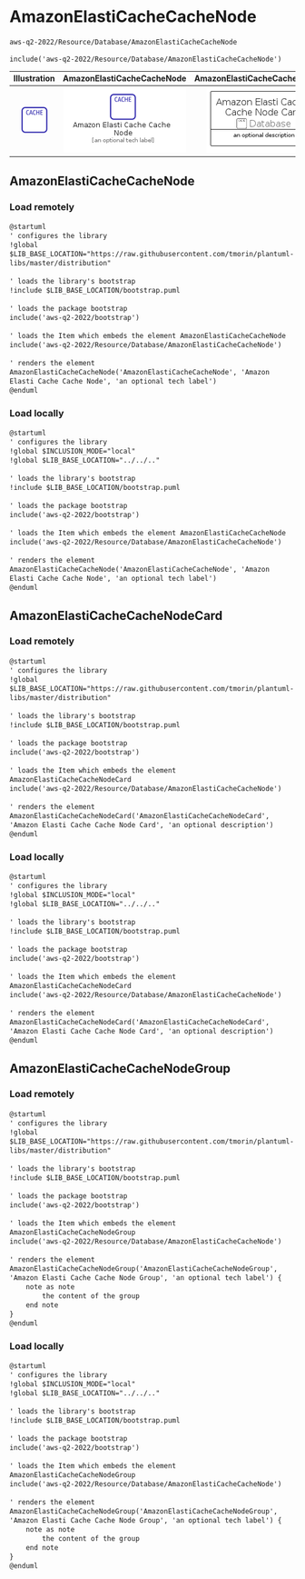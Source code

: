 # AmazonElastiCacheCacheNode


```text
aws-q2-2022/Resource/Database/AmazonElastiCacheCacheNode
```

```text
include('aws-q2-2022/Resource/Database/AmazonElastiCacheCacheNode')
```



| Illustration | AmazonElastiCacheCacheNode | AmazonElastiCacheCacheNodeCard | AmazonElastiCacheCacheNodeGroup |
| :---: | :---: | :---: | :---: |
| ![illustration for Illustration](../../../aws-q2-2022/Resource/Database/AmazonElastiCacheCacheNode.png) | ![illustration for AmazonElastiCacheCacheNode](../../../aws-q2-2022/Resource/Database/AmazonElastiCacheCacheNode.Local.png) | ![illustration for AmazonElastiCacheCacheNodeCard](../../../aws-q2-2022/Resource/Database/AmazonElastiCacheCacheNodeCard.Local.png) | ![illustration for AmazonElastiCacheCacheNodeGroup](../../../aws-q2-2022/Resource/Database/AmazonElastiCacheCacheNodeGroup.Local.png) |




## AmazonElastiCacheCacheNode

### Load remotely
```plantuml
@startuml
' configures the library
!global $LIB_BASE_LOCATION="https://raw.githubusercontent.com/tmorin/plantuml-libs/master/distribution"

' loads the library's bootstrap
!include $LIB_BASE_LOCATION/bootstrap.puml

' loads the package bootstrap
include('aws-q2-2022/bootstrap')

' loads the Item which embeds the element AmazonElastiCacheCacheNode
include('aws-q2-2022/Resource/Database/AmazonElastiCacheCacheNode')

' renders the element
AmazonElastiCacheCacheNode('AmazonElastiCacheCacheNode', 'Amazon Elasti Cache Cache Node', 'an optional tech label')
@enduml
```

### Load locally
```plantuml
@startuml
' configures the library
!global $INCLUSION_MODE="local"
!global $LIB_BASE_LOCATION="../../.."

' loads the library's bootstrap
!include $LIB_BASE_LOCATION/bootstrap.puml

' loads the package bootstrap
include('aws-q2-2022/bootstrap')

' loads the Item which embeds the element AmazonElastiCacheCacheNode
include('aws-q2-2022/Resource/Database/AmazonElastiCacheCacheNode')

' renders the element
AmazonElastiCacheCacheNode('AmazonElastiCacheCacheNode', 'Amazon Elasti Cache Cache Node', 'an optional tech label')
@enduml
```

## AmazonElastiCacheCacheNodeCard

### Load remotely
```plantuml
@startuml
' configures the library
!global $LIB_BASE_LOCATION="https://raw.githubusercontent.com/tmorin/plantuml-libs/master/distribution"

' loads the library's bootstrap
!include $LIB_BASE_LOCATION/bootstrap.puml

' loads the package bootstrap
include('aws-q2-2022/bootstrap')

' loads the Item which embeds the element AmazonElastiCacheCacheNodeCard
include('aws-q2-2022/Resource/Database/AmazonElastiCacheCacheNode')

' renders the element
AmazonElastiCacheCacheNodeCard('AmazonElastiCacheCacheNodeCard', 'Amazon Elasti Cache Cache Node Card', 'an optional description')
@enduml
```

### Load locally
```plantuml
@startuml
' configures the library
!global $INCLUSION_MODE="local"
!global $LIB_BASE_LOCATION="../../.."

' loads the library's bootstrap
!include $LIB_BASE_LOCATION/bootstrap.puml

' loads the package bootstrap
include('aws-q2-2022/bootstrap')

' loads the Item which embeds the element AmazonElastiCacheCacheNodeCard
include('aws-q2-2022/Resource/Database/AmazonElastiCacheCacheNode')

' renders the element
AmazonElastiCacheCacheNodeCard('AmazonElastiCacheCacheNodeCard', 'Amazon Elasti Cache Cache Node Card', 'an optional description')
@enduml
```

## AmazonElastiCacheCacheNodeGroup

### Load remotely
```plantuml
@startuml
' configures the library
!global $LIB_BASE_LOCATION="https://raw.githubusercontent.com/tmorin/plantuml-libs/master/distribution"

' loads the library's bootstrap
!include $LIB_BASE_LOCATION/bootstrap.puml

' loads the package bootstrap
include('aws-q2-2022/bootstrap')

' loads the Item which embeds the element AmazonElastiCacheCacheNodeGroup
include('aws-q2-2022/Resource/Database/AmazonElastiCacheCacheNode')

' renders the element
AmazonElastiCacheCacheNodeGroup('AmazonElastiCacheCacheNodeGroup', 'Amazon Elasti Cache Cache Node Group', 'an optional tech label') {
    note as note
        the content of the group
    end note
}
@enduml
```

### Load locally
```plantuml
@startuml
' configures the library
!global $INCLUSION_MODE="local"
!global $LIB_BASE_LOCATION="../../.."

' loads the library's bootstrap
!include $LIB_BASE_LOCATION/bootstrap.puml

' loads the package bootstrap
include('aws-q2-2022/bootstrap')

' loads the Item which embeds the element AmazonElastiCacheCacheNodeGroup
include('aws-q2-2022/Resource/Database/AmazonElastiCacheCacheNode')

' renders the element
AmazonElastiCacheCacheNodeGroup('AmazonElastiCacheCacheNodeGroup', 'Amazon Elasti Cache Cache Node Group', 'an optional tech label') {
    note as note
        the content of the group
    end note
}
@enduml
```

